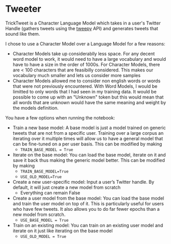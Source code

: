 # Tweeter

TrickTweet is a Character Language Model which takes in a user's Twitter Handle (gathers tweets using the [tweepy](https://www.tweepy.org/) API) and generates tweets that sound like them. 

I chose to use a Character Model over a Language Model for a few reasons:
- Character Models take up considerablly less space. For any decent word model to work, it would need to have a large vocabulary and would have to have a size in the order of 1000s. For Character Models, there are < 100 characters that are feasibilly considered. This makes our vocabulary much smaller and lets us consider more samples
- Character Models allowed me to consider non english words or words that were not previously encountered. With Word Models, I would be limitted to only words that I had seen in my training data. It would be possible to come up with an "Unknown" token but this would mean that all words that are unknown would have the same meaning and weight by the models definition.

You have a few options when running the notebook:

- Train a new base model: A base model is just a model trained on generic tweets that are not from a specific user. Training over a large corpus an iterating over it multiple times will allow us to have a general model that can be fine-tuned on a per user basis. This can be modified by making
    - `TRAIN_BASE_MODEL = True`
- Iterate on the base model: You can load the base model, iterate on it and save it back thus making the generic model better. This can be modified by making
    - `TRAIN_BASE_MODEL=True`
    - `USE_OLD_MODEL=True`
- Create a new user-specific model: Input a user’s Twitter handle. By default, it will just create a new model from scratch
    - Everything can remain False
- Create a user model from the base model: You can load the base model and train the user model on top of it. This is particularly useful for users who have few tweets. It also allows you to do far fewer epochs than a new model from scratch.
    - `USE_BASE_MODEL = True`
- Train on an existing model: You can train on an existing user model and iterate on it just like iterating on the base model
    - `USE_OLD_MODEL = True`

